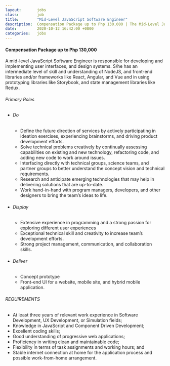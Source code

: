 ```yaml
---
layout:       jobs
class:        job
title:        "Mid-Level JavaScript Software Engineer"
description:  Compensation Package up to Php 130,000 | The Mid-Level JavaScript Software Engineer is responsible for developing and implementing user interface components using React.js, Redux, Flux, and Webpack. 
date:         2020-10-12 16:42:00 +0800
categories:   jobs
---
```

<!-- Do not leave new lines after each element. Elements after new lines will not be rendered. -->
<h4>Compensation Package up to Php 130,000</h4>
<p>A mid-level JavaScript Software Engineer is responsible for developing and implementing user interfaces, and design systems. S/he has an intermediate level of skill and understanding of NodeJS, and front-end libraries and/or frameworks like React, Angular, and Vue and in using prototyping libraries like Storybook, and state management libraries like Redux.</p>
<h6 class="-dark">Primary Roles</h6>
<ul>
    <li><h6 class="-dark">Do</h6>
        <ul>
            <li>Define the future direction of services by actively participating in ideation exercises, experiencing brainstorms, and driving product development efforts.</li>
            <li>Solve technical problems creatively by continually assessing capabilities on existing and new technology, refactoring code, and adding new code to work around issues.</li>
            <li>Interfacing directly with technical groups, science teams, and partner groups to better understand the concept vision and technical requirements.</li>
            <li>Research and anticipate emerging technologies that may help in delivering solutions that are up-to-date.</li>
            <li>Work hand-in-hand with program managers, developers, and other designers to bring the team’s ideas to life.</li>
        </ul>
    </li>
    <li><h6 class="-dark">Display</h6>
        <ul>
            <li>Extensive experience in programming and a strong passion for exploring different user experiences</li>
            <li>Exceptional technical skill and creativity to increase team’s development efforts.</li>
            <li>Strong project management, communication, and collaboration skills.</li>
        </ul>
    </li>
    <li><h6 class="-dark">Deliver</h6>
        <ul>
            <li>Concept prototype</li>
            <li>Front-end UI for a website, mobile site, and hybrid mobile application.</li>
        </ul>
    </li>
</ul>
<h6 class="-dark">REQUIREMENTS</h6>
<ul>
	<li>At least three years of relevant work experience in Software Development, UX Development, or Simulation fields;</li>
	<li>Knowledge in JavaScript and Component Driven Development;</li>
    <li>Excellent coding skills;</li>
    <li>Good understanding of progressive web applications;</li>
    <li>Proficiency in writing clean and maintainable code;</li>
    <li>Flexibility in terms of task assignments and working hours; and</li>
    <li>Stable internet connection at home for the application process and possible work-from-home arrangement.</li>
</ul>


